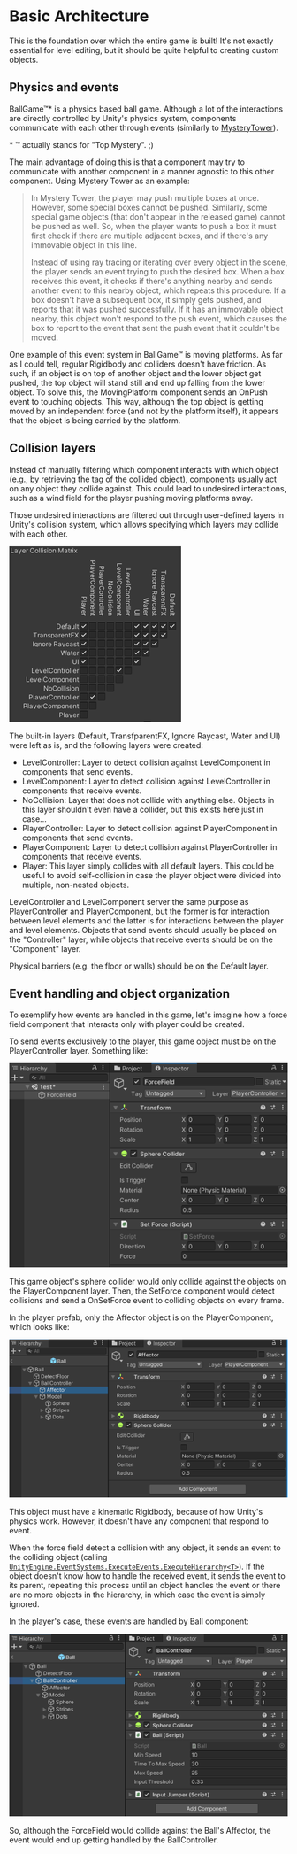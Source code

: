 # Basic Architecture

This is the foundation over which the entire game is built! It's not exactly essential for level editing, but it should be quite helpful to creating custom objects.

## Physics and events

BallGame™\* is a physics based ball game. Although a lot of the interactions are directly controlled by Unity's physics system, components communicate with each other through events (similarly to [MysteryTower](https://github.com/SirGFM/FallingBlocks/blob/master/docs/system/events.md)).

\* ™ actually stands for "Top Mystery". ;)

The main advantage of doing this is that a component may try to communicate with another component in a manner agnostic to this other component. Using Mystery Tower as an example:

> In Mystery Tower, the player may push multiple boxes at once. However, some special boxes cannot be pushed. Similarly, some special game objects (that don't appear in the released game) cannot be pushed as well. So, when the player wants to push a box it must first check if there are multiple adjacent boxes, and if there's any immovable object in this line.
>
> Instead of using ray tracing or iterating over every object in the scene, the player sends an event trying to push the desired box. When a box receives this event, it checks if there's anything nearby and sends another event to this nearby object, which repeats this procedure. If a box doesn't have a subsequent box, it simply gets pushed, and reports that it was pushed successfully. If it has an immovable object nearby, this object won't respond to the push event, which causes the box to report to the event that sent the push event that it couldn't be moved.

One example of this event system in BallGame™ is moving platforms. As far as I could tell, regular Rigidbody and colliders doesn't have friction. As such, if an object is on top of another object and the lower object get pushed, the top object will stand still and end up falling from the lower object. To solve this, the MovingPlatform component sends an OnPush event to touching objects. This way, although the top object is getting moved by an independent force (and not by the platform itself), it appears that the object is being carried by the platform.

## Collision layers

Instead of manually filtering which component interacts with which object (e.g., by retrieving the tag of the collided object), components usually act on any object they collide against. This could lead to undesired interactions, such as a wind field for the player pushing moving platforms away.

Those undesired interactions are filtered out through user-defined layers in Unity's collision system, which allows specifying which layers may collide with each other.

![Collision matrix for BallGame™](/docs/imgs/collision-layers.png)

The built-in layers (Default, TransfparentFX, Ignore Raycast, Water and UI) were left as is, and the following layers were created:

* LevelController: Layer to detect collision against LevelComponent in components that send events.
* LevelComponent: Layer to detect collision against LevelController in components that receive events.
* NoCollision: Layer that does not collide with anything else. Objects in this layer shouldn't even have a collider, but this exists here just in case...
* PlayerController: Layer to detect collision against PlayerComponent in components that send events.
* PlayerComponent: Layer to detect collision against PlayerController in components that receive events.
* Player: This layer simply collides with all default layers. This could be useful to avoid self-collision in case the player object were divided into multiple, non-nested objects.

LevelController and LevelComponent server the same purpose as PlayerController and PlayerComponent, but the former is for interaction between level elements and the latter is for interactions between the player and level elements. Objects that send events should usually be placed on the "Controller" layer, while objects that receive events should be on the "Component" layer.

Physical barriers (e.g. the floor or walls) should be on the Default layer.

## Event handling and object organization

To exemplify how events are handled in this game, let's imagine how a force field component that interacts only with player could be created.

To send events exclusively to the player, this game object must be on the PlayerController layer. Something like:

![Dummy force field gameObject](/docs/imgs/dummy-force-field.png)

This game object's sphere collider would only collide against the objects on the PlayerComponent layer. Then, the SetForce component would detect collisions and send a OnSetForce event to colliding objects on every frame.

In the player prefab, only the Affector object is on the PlayerComponent, which looks like:

![The main event receiver in the player prefab](/docs/imgs/player-event-receiver.png)

This object must have a kinematic Rigidbody, because of how Unity's physics work. However, it doesn't have any component that respond to event.

When the force field detect a collision with any object, it sends an event to the colliding object (calling [`UnityEngine.EventSystems.ExecuteEvents.ExecuteHierarchy<T>`](https://docs.unity3d.com/2017.4/Documentation/ScriptReference/EventSystems.ExecuteEvents.ExecuteHierarchy.html)). If the object doesn't know how to handle the received event, it sends the event to its parent, repeating this process until an object handles the event or there are no more objects in the hierarchy, in which case the event is simply ignored.

In the player's case, these events are handled by Ball component:

![The player main game object, which handle events](/docs/imgs/player-controller.png)

So, although the ForceField would collide against the Ball's Affector, the event would end up getting handled by the BallController.
